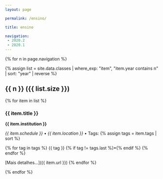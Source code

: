 ```yaml
---
layout: page

permalink: /ensino/

title: ensino

navigation:
 - 2020.2
 - 2020.1
---
```


{% for n in page.navigation %}

{% assign list = site.data.classes 
  | where_exp: "item", "item.year contains n"
  | sort: "year" | reverse %}

<h2 id="{{ n }}">{{ n }} ({{ list.size }})</h2>

{% for item in list %}
<h3>{{ item.title }}</h3> 

<p><strong>{{ item.institution }}</strong></p>

<p>
  <i class="far fa-calendar-alt"></i> <em>{{ item.schedule }}</em> • <i class="fas fa-map-marker-alt"></i> <em>{{ item.location }}</em> • <i class="fas fa-tags"></i> Tags:
  {% assign tags = item.tags | sort %}

  {% for tag in tags %}
    <a>{{ tag }}</a> {% if tag != tags.last %}•{% endif %}
  {% endfor %}
</p>

<i class="fas fa-link"></i>  [Mais detalhes…]({{ item.url }})
{% endfor %}

{% endfor %}
